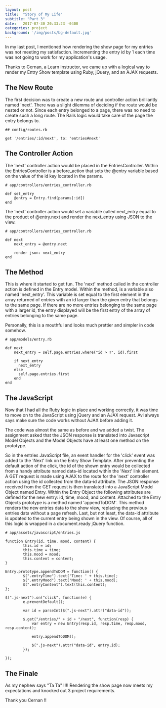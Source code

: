 ```yaml
---
layout: post
title:  "Story of My Life"
subtitle: "Part 3"
date:   2017-07-30 20:33:23 -0400
categories: project
background: '/img/posts/bg-default.jpg'
---
```



In my last post, I mentioned how rendering the show page for my entries was not meeting my satisfaction. Incrementing the entry id by 1 each time was not going to work for my application's usage. 

Thanks to Cernan, a Learn instructor, we came up with a logical way to render my Entry Show template using Ruby, jQuery, and an AJAX requests.

## The New Route
The first decision was to create a new route and controller action brilliantly named 'next'. There was a slight dilemma of deciding if the route would be nested or not. Since each entry belonged to a page, there was no need to create such a long route. The Rails logic would take care of the page the entry belongs to.

```
## config/routes.rb

get '/entries/:id/next', to: 'entries#next'
```

## The Controller Action
The 'next' controller action would be placed in the EntriesController.  Within the EntriesController is a before_action that sets the @entry variable based on the value of the id key located in the params.

```
# app/controllers/entries_controller.rb

def set_entry
    @entry = Entry.find(params[:id])
end
```


The 'next' controller action would set a variable called next_entry equal to the product of @entry.next and render the next_entry using JSON to the view.

```
# app/controllers/entries_controller.rb

def next
    next_entry = @entry.next
    
    render json: next_entry
end
```

## The Method
This is where it started to get fun. The 'next' method called in the controller action is defined in the Entry model. Within the method, is a variable also named 'next_entry'. This variable is set equal to the first element in the array returned of entries with an id larger than the given entry that belongs to the same page. If there are no more entries belonging to the same page with a larger id, the entry displayed will be the first entry of the array of entries belonging to the same page. 

Personally, this is a mouthful and looks much prettier and simpler in code somehow.

```
# app/models/entry.rb

def next
    next_entry = self.page.entries.where("id > ?", id).first
    
    if next_entry
      next_entry
    else
      self.page.entries.first
    end  
end
```

## The JavaScript
Now that I had all the Ruby logic in place and working correctly, it was time to move on to the JavaScript using jQuery and an AJAX request. Avi always says make sure the code works without AJAX before adding it.

The code was almost the same as before and we added a twist. The assignment asked that the JSON response is translated into Javascript Model Objects and the Model Objects have at least one method on the prototype.

So in the entries JavaScript file, an event handler for the 'click' event was added to the 'Next' link on the Entry Show Template. After preventing the default action of the click, the id of the shown entry would be collected from a handy attribute named data-id located within the 'Next' link element. A GET request is made using AJAX to the route for the 'next' controller action using the id collected from the data-id attribute. The JSON response received from the GET request is then translated into a JavaScript Model Object named Entry. Within the Entry Object the following attributes are defined for the new entry: id, time, mood, and content. Attached to the Entry Objects prototype is a method named 'appendToDOM'. This method renders the new entries data to the show view, replacing the previous entries data without a page refresh. Last, but not least, the data-id attribute is updated to the current entry being shown in the view. Of course, all of this logic is wrapped in a document.ready jQuery function.

```
# app/assets/javascript/entries.js

function Entry(id, time, mood, content) {
		this.id = id;
		this.time = time;
		this.mood = mood;
		this.content = content;
}
	
Entry.prototype.appendToDOM = function() {
		$(".entryTime").text('Time: ' + this.time);
		$(".entryMood").text('Mood: ' + this.mood);
		$(".entryContent").text(this.content);
};

$(".js-next").on("click", function(e) {
		e.preventDefault();
		
		var id = parseInt($(".js-next").attr("data-id"));
		
		$.get("/entries/" + id + "/next", function(resp) {
			var entry = new Entry(resp.id, resp.time, resp.mood, resp.content);
			
			entry.appendToDOM();
			
			$(".js-next").attr("data-id", entry.id);
		});

});
```

## The Finale
As my nephew says "Ta Ta" !!!! Rendering the show page now meets my expectations and knocked out 3 project requirements. 

Thank you Cernan !!
